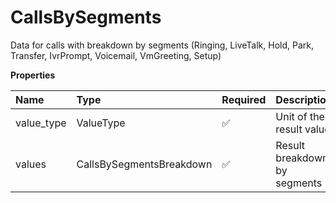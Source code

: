 # CallsBySegments

Data for calls with breakdown by segments (Ringing, LiveTalk, Hold, Park, Transfer, IvrPrompt, Voicemail, VmGreeting, Setup)

**Properties**

| Name       | Type                     | Required | Description                  |
| :--------- | :----------------------- | :------- | :--------------------------- |
| value_type | ValueType                | ✅       | Unit of the result value     |
| values     | CallsBySegmentsBreakdown | ✅       | Result breakdown by segments |

<!-- This file was generated by liblab | https://liblab.com/ -->
